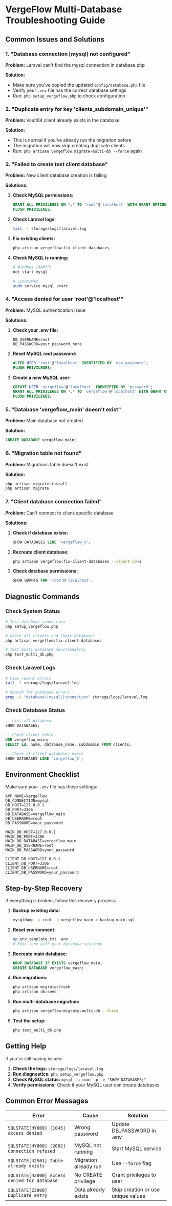 # VergeFlow Multi-Database Troubleshooting Guide

## Common Issues and Solutions

### 1. "Database connection [mysql] not configured"

**Problem:** Laravel can't find the mysql connection in database.php

**Solution:**
- Make sure you've copied the updated `config/database.php` file
- Verify your `.env` file has the correct database settings
- Run: `php setup_vergeflow.php` to check configuration

### 2. "Duplicate entry for key 'clients_subdomain_unique'"

**Problem:** Vault64 client already exists in the database

**Solution:**
- This is normal if you've already run the migration before
- The migration will now skip creating duplicate clients
- Run: `php artisan vergeflow:migrate-multi-db --force` again

### 3. "Failed to create test client database"

**Problem:** New client database creation is failing

**Solutions:**
1. **Check MySQL permissions:**
   ```sql
   GRANT ALL PRIVILEGES ON *.* TO 'root'@'localhost' WITH GRANT OPTION;
   FLUSH PRIVILEGES;
   ```

2. **Check Laravel logs:**
   ```bash
   tail -f storage/logs/laravel.log
   ```

3. **Fix existing clients:**
   ```bash
   php artisan vergeflow:fix-client-databases
   ```

4. **Check MySQL is running:**
   ```bash
   # Windows (XAMPP)
   net start mysql
   
   # Linux/Mac
   sudo service mysql start
   ```

### 4. "Access denied for user 'root'@'localhost'"

**Problem:** MySQL authentication issue

**Solutions:**
1. **Check your .env file:**
   ```env
   DB_USERNAME=root
   DB_PASSWORD=your_password_here
   ```

2. **Reset MySQL root password:**
   ```sql
   ALTER USER 'root'@'localhost' IDENTIFIED BY 'new_password';
   FLUSH PRIVILEGES;
   ```

3. **Create a new MySQL user:**
   ```sql
   CREATE USER 'vergeflow'@'localhost' IDENTIFIED BY 'password';
   GRANT ALL PRIVILEGES ON *.* TO 'vergeflow'@'localhost' WITH GRANT OPTION;
   FLUSH PRIVILEGES;
   ```

### 5. "Database 'vergeflow_main' doesn't exist"

**Problem:** Main database not created

**Solution:**
```sql
CREATE DATABASE vergeflow_main;
```

### 6. "Migration table not found"

**Problem:** Migrations table doesn't exist

**Solution:**
```bash
php artisan migrate:install
php artisan migrate
```

### 7. "Client database connection failed"

**Problem:** Can't connect to client-specific database

**Solutions:**
1. **Check if database exists:**
   ```sql
   SHOW DATABASES LIKE 'vergeflow_%';
   ```

2. **Recreate client database:**
   ```bash
   php artisan vergeflow:fix-client-databases --client-id=1
   ```

3. **Check database permissions:**
   ```sql
   SHOW GRANTS FOR 'root'@'localhost';
   ```

## Diagnostic Commands

### Check System Status
```bash
# Test database connection
php setup_vergeflow.php

# Check all clients and their databases
php artisan vergeflow:fix-client-databases

# Test multi-database functionality
php test_multi_db.php
```

### Check Laravel Logs
```bash
# View recent errors
tail -f storage/logs/laravel.log

# Search for database errors
grep -i "database\|mysql\|connection" storage/logs/laravel.log
```

### Check Database Status
```sql
-- List all databases
SHOW DATABASES;

-- Check client table
USE vergeflow_main;
SELECT id, name, database_name, subdomain FROM clients;

-- Check if client databases exist
SHOW DATABASES LIKE 'vergeflow_%';
```

## Environment Checklist

Make sure your `.env` file has these settings:

```env
APP_NAME=VergeFlow
DB_CONNECTION=mysql
DB_HOST=127.0.0.1
DB_PORT=3306
DB_DATABASE=vergeflow_main
DB_USERNAME=root
DB_PASSWORD=your_password

MAIN_DB_HOST=127.0.0.1
MAIN_DB_PORT=3306
MAIN_DB_DATABASE=vergeflow_main
MAIN_DB_USERNAME=root
MAIN_DB_PASSWORD=your_password

CLIENT_DB_HOST=127.0.0.1
CLIENT_DB_PORT=3306
CLIENT_DB_USERNAME=root
CLIENT_DB_PASSWORD=your_password
```

## Step-by-Step Recovery

If everything is broken, follow this recovery process:

1. **Backup existing data:**
   ```bash
   mysqldump -u root -p vergeflow_main > backup_main.sql
   ```

2. **Reset environment:**
   ```bash
   cp env_template.txt .env
   # Edit .env with your database settings
   ```

3. **Recreate main database:**
   ```sql
   DROP DATABASE IF EXISTS vergeflow_main;
   CREATE DATABASE vergeflow_main;
   ```

4. **Run migrations:**
   ```bash
   php artisan migrate:fresh
   php artisan db:seed
   ```

5. **Run multi-database migration:**
   ```bash
   php artisan vergeflow:migrate-multi-db --force
   ```

6. **Test the setup:**
   ```bash
   php test_multi_db.php
   ```

## Getting Help

If you're still having issues:

1. **Check the logs:** `storage/logs/laravel.log`
2. **Run diagnostics:** `php setup_vergeflow.php`
3. **Check MySQL status:** `mysql -u root -p -e "SHOW DATABASES;"`
4. **Verify permissions:** Check if your MySQL user can create databases

## Common Error Messages

| Error | Cause | Solution |
|-------|-------|----------|
| `SQLSTATE[HY000] [1045] Access denied` | Wrong password | Update DB_PASSWORD in .env |
| `SQLSTATE[HY000] [2002] Connection refused` | MySQL not running | Start MySQL service |
| `SQLSTATE[42S01] Table already exists` | Migration already run | Use `--force` flag |
| `SQLSTATE[42000] Access denied for database` | No CREATE privilege | Grant privileges to user |
| `SQLSTATE[23000] Duplicate entry` | Data already exists | Skip creation or use unique values | 